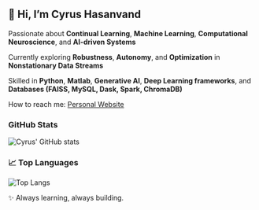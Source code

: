 ## 👋 Hi, I’m Cyrus Hasanvand 

Passionate about **Continual Learning**, **Machine Learning**, **Computational Neuroscience**, and **AI-driven Systems**

Currently exploring **Robustness**, **Autonomy**, and **Optimization** in **Nonstationary Data Streams**

Skilled in **Python**, **Matlab**, **Generative AI**, **Deep Learning frameworks**, and **Databases (FAISS, MySQL, Dask, Spark, ChromaDB)**

How to reach me: [Personal Website](https://cyrushasanvand.github.io/)

### GitHub Stats
![Cyrus' GitHub stats](https://github-readme-stats.vercel.app/api?username=CyrusHasanvand&show_icons=true&theme=radical)

### 📈 Top Languages
![Top Langs](https://github-readme-stats.vercel.app/api/top-langs/?username=CyrusHasanvand&layout=compact)


✨ Always learning, always building.
